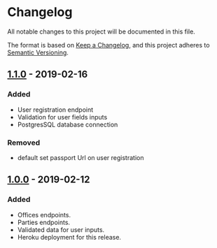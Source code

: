 # Changelog
All notable changes to this project will be documented in this file.

The format is based on [Keep a Changelog](https://keepachangelog.com/en/1.0.0/),
and this project adheres to [Semantic Versioning](https://semver.org/spec/v2.0.0.html).

## [1.1.0] - 2019-02-16
### Added
- User registration endpoint
- Validation for user fields inputs
- PostgresSQL database connection

### Removed
- default set passport Url on user registration

## [1.0.0] - 2019-02-12
### Added
- Offices endpoints.
- Parties endpoints.
- Validated data for user inputs.
- Heroku deployment for this release.


[1.0.0]: https://github.com/ChegeBryan/politico/compare/gh-pages...develop
[1.1.0]: https://github.com/ChegeBryan/politico/compare/v1.0.0...v1.1.0
